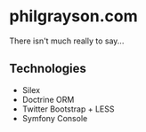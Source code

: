 philgrayson.com
===============
There isn't much really to say...

Technologies
------------
- Silex
- Doctrine ORM
- Twitter Bootstrap + LESS
- Symfony Console
